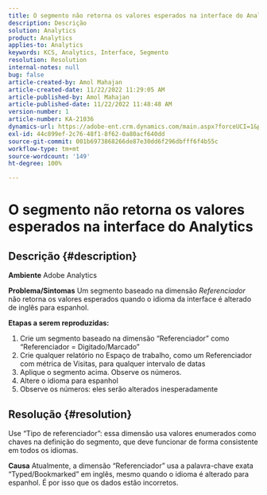```yaml
---
title: O segmento não retorna os valores esperados na interface do Analytics
description: Descrição
solution: Analytics
product: Analytics
applies-to: Analytics
keywords: KCS, Analytics, Interface, Segmento
resolution: Resolution
internal-notes: null
bug: false
article-created-by: Amol Mahajan
article-created-date: 11/22/2022 11:29:05 AM
article-published-by: Amol Mahajan
article-published-date: 11/22/2022 11:48:48 AM
version-number: 1
article-number: KA-21036
dynamics-url: https://adobe-ent.crm.dynamics.com/main.aspx?forceUCI=1&pagetype=entityrecord&etn=knowledgearticle&id=6cf79ed9-586a-ed11-9561-6045bd006d92
exl-id: 44c899ef-2c76-48f1-8f62-0a80acf640dd
source-git-commit: 001b6973868266de87e30dd6f296dbfff6f4b55c
workflow-type: tm+mt
source-wordcount: '149'
ht-degree: 100%

---
```


# O segmento não retorna os valores esperados na interface do Analytics

## Descrição {#description}

<b>Ambiente</b>
Adobe Analytics


<b>Problema/Sintomas</b>
Um segmento baseado na dimensão *Referenciador* não retorna os valores esperados quando o idioma da interface é alterado de inglês para espanhol.



<b>Etapas a serem reproduzidas:</b>

1. Crie um segmento baseado na dimensão “Referenciador” como “Referenciador = Digitado/Marcado”
2. Crie qualquer relatório no Espaço de trabalho, como um Referenciador com métrica de Visitas, para qualquer intervalo de datas
3. Aplique o segmento acima. Observe os números.
4. Altere o idioma para espanhol
5. Observe os números: eles serão alterados inesperadamente



## Resolução {#resolution}


Use “Tipo de referenciador”: essa dimensão usa valores enumerados como chaves na definição do segmento, que deve funcionar de forma consistente em todos os idiomas.


<b>Causa</b>
Atualmente, a dimensão “Referenciador” usa a palavra-chave exata “Typed/Bookmarked” em inglês, mesmo quando o idioma é alterado para espanhol. É por isso que os dados estão incorretos.
